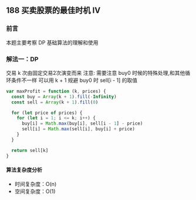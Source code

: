 ## 188 买卖股票的最佳时机 IV

### 前言
本题主要考察 DP 基础算法的理解和使用


### 解法一：DP
交易 k 次由固定交易2次演变而来
注意:
需要注意 buy0 时候的特殊处理,和其他循环条件不一样
可以用 k + 1 规避 buy0 时 sell[i - 1] 的取值

```js
var maxProfit = function (k, prices) {
  const buy = Array(k + 1).fill(-Infinity)
  const sell = Array(k + 1).fill(0)

  for (let price of prices) {
    for (let i = 1; i <= k; i++) {
      buy[i] = Math.max(buy[i], sell[i - 1] - price)
      sell[i] = Math.max(sell[i], buy[i] + price)
    }
  }

  return sell[k]
}
```

#### 算法复杂度分析
- 时间复杂度：O(n)
- 空间复杂度：O(1) 
&nbsp;
    